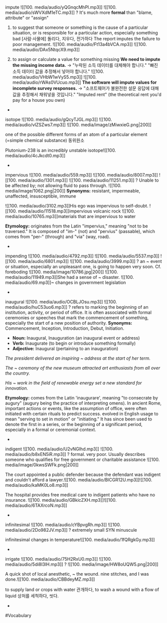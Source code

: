 impute ![[100. media/audio/yQGnqcMhPl.mp3]] ![[100. media/audio/sWVXdM1eTC.mp3]]
?
It's much more **formal** than "blame, attribute" or "assign"
1. to suggest that someone or something is the cause of a particular situation, or is responsible for a particular action, especially something bad
	[사람·사물에] 돌리다, 지우다, 전가하다
    The report imputes the failure to poor management. ![[100. media/audio/Ft13a4bVCA.mp3]] ![[100. media/audio/DAx5NtqcX9.mp3]]

2. to assign or calculate a value for something missing
    **We need to impute the missing income data.** → "누락된 소득 데이터를 대체해야 합니다." "빠진 소득 데이터 값을 추정해서 넣어야 합니다."
  ![[100. media/audio/VHbW1wVyS5.mp3]] ![[100. media/audio/rWAs0VUcuo.mp3]]
    **The software will impute values for incomplete survey responses.** → "소프트웨어가 불완전한 설문 응답에 대해 값을 추정해서 채워넣을 것입니다."
    "Imputed rent" (the theoretical rent you'd pay for a house you own)
<!--SR:!2025-11-17,21,250-->

-

isotope ![[100. media/audio/gQcyTJGL.mp3]] ![[100. media/audio/vIZSZws7.mp3]]
![[100. media/image/zMiwxieG.png|200]]

one of the possible different forms of an atom of a particular element (=simple chemical substance)
동위원소

Plutonium-238 is an incredibly unstable isotope![[100. media/audio/4cJkcdt0.mp3]]
<!--SR:!2025-11-07,16,290-->
-

impervious ![[100. media/audio/559.mp3]] ![[100. media/audio/8007.mp3]] ![[100. media/audio/1301.mp3]] ![[100. media/audio/11251.mp3]]
?
Unable to be affected by; not allowing fluid to pass through.
![[100. media/image/1062.png|200]]
**Synonyms:** resistant, impermeable, unaffected, insusceptible, immune

![[100. media/audio/3102.mp3]]His ego was impervious to self-doubt.
![[100. media/audio/11518.mp3]]impervious volcanic rock
![[100. media/audio/10765.mp3]]materials that are impervious to water


**Etymology:** originates from the Latin "impervius," meaning "not to be traversed." It is composed of "im-" (not) and "pervius" (passable), which comes from "per-" (through) and "via" (way, road).
<!--SR:!2025-11-06,16,290-->
-

impending ![[100. media/audio/4792.mp3]] ![[100. media/audio/5537.mp3]] ![[100. media/audio/6801.mp3]] ![[100. media/audio/3999.mp3]]
?
an ~ event or situation, especially an unpleasant one, is going to happen very soon. Cf. foreboding
![[100. media/image/10786.jpg|200]]
![[100. media/audio/11949.mp3]]She had a sense of ~ disaster.
![[100. media/audio/69.mp3]]~ changes in government legislation
<!--SR:!2025-11-08,12,278-->
-

inaugural ![[100. media/audio/OCBLJOsu.mp3]] ![[100. media/audio/huC53uo6.mp3]]
?
refers to marking the beginning of an institution, activity, or period of office. It is often associated with formal ceremonies or speeches that mark the commencement of something, especially the start of a new position of authority.
**Synonyms:** Commencement, Inception, Introduction, Debut, Initiation.

- **Noun:** Inaugural, Inauguration (an inaugural event or address)
- **Verb:** Inaugurate (to begin or introduce something formally)
- **Adjective:** Inaugural (pertaining to an inauguration)

_The president delivered an inspiring ~ address at the start of her term._

_The ~ ceremony of the new museum attracted art enthusiasts from all over the country._

_His ~ work in the field of renewable energy set a new standard for innovation._

**Etymology:** comes from the Latin 'inaugurare', meaning "to consecrate by augury" (augury being the practice of interpreting omens). In ancient Rome, important actions or events, like the assumption of office, were often initiated with certain rituals to predict success. evolved in English usage to mean "serving to set in motion" or "initiating." It has since been used to denote the first in a series, or the beginning of a significant period, especially in a formal or ceremonial context.
<!--SR:!2025-10-31,2,230-->
-

indigent ![[100. media/audio/U2vNGIhd.mp3]] ![[100. media/audio/b8xEN5iR.mp3]]
?
formal. very poor.
Usually describes someone who qualifies for free government or charitable assistance
![[100. media/image/0kwsSWFk.png|200]]

The court appointed a public defender because the defendant was indigent and couldn't afford a lawyer.![[100. media/audio/BlCGR12U.mp3]]![[100. media/audio/kaMK0Lo8.mp3]]

The hospital provides free medical care to indigent patients who have no insurance.
![[100. media/audio/GBkicZXH.mp3]]![[100. media/audio/6TAXrcoN.mp3]]
<!--SR:!2025-11-01,3,250-->
-

infinitesimal ![[100. media/audio/cYBpvgRh.mp3]] ![[100. media/audio/2Do982JV.mp3]]
?
extremely small SYN minuscule

infinitesimal changes in temperature![[100. media/audio/1fQRgkGy.mp3]]
<!--SR:!2025-11-01,3,250-->
-

irrigate ![[100. media/audio/75H2RxU0.mp3]] ![[100. media/audio/5di8I3lH.mp3]]
?
![[100. media/image/HW8oUQW5.png|200]]

A quick shot of local anesthetic, ~ the wound. nine stitches, and I was done.![[100. media/audio/CBBdeyMZ.mp3]]

to supply land or crops with water
관개하다,
to wash a wound with a flow of liquid
상처를 세척하다, 씻다.
<!--SR:!2025-11-01,3,250-->
-

#Vocabulary
